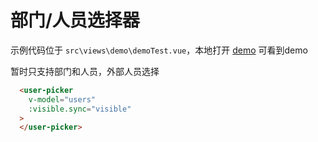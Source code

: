 # 部门/人员选择器

示例代码位于 `src\views\demo\demoTest.vue`，本地打开 [demo](http://localhost:1888/#/demo/test) 可看到demo

暂时只支持部门和人员，外部人员选择

```html
  <user-picker
    v-model="users"
    :visible.sync="visible"
  >
  </user-picker>
```